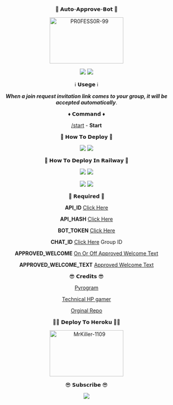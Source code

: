 <p align="center">
🤖 𝗔𝘂𝘁𝗼-𝗔𝗽𝗽𝗿𝗼𝘃𝗲-𝗕𝗼𝘁 🤖
</p>

<p align="center">
<a href="https://youtu.be/dAXspAB-xQU"><img src="https://telegra.ph/file/9582576b315e04a0a02a7.jpg" alt="PR0FESS0R-99" border="0" height="125" width="200" align="center" /></a>
</p>

<p align="center">
<img src="https://img.shields.io/github/stars/harshil8981/Auto-Approved-HP-Bot?style=social" />
<img src="https://img.shields.io/github/forks/harshil8981/Auto-Approved-HP-Bot?style=social" />
</p>

<p align="center">
ℹ️ 𝗨𝘀𝗲𝗴𝗲 ℹ️
</p>
<p align="center">
<i><b>When a join request invitation link comes to your group, it will be accepted automatically</b></i>.
</p>

<p align="center">
♦️ 𝗖𝗼𝗺𝗺𝗮𝗻𝗱 ♦️
</p>
<p align="center">
<a href="https://youtu.be/Af055Eozk9s">/start</a> - <b>Start</b>
</p>

<p align="center">
🤔 𝗛𝗼𝘄 𝗧𝗼 𝗗𝗲𝗽𝗹𝗼𝘆 🤔
</p>
<p align="center">
<a href="https://youtu.be/dAXspAB-xQU"><img src="https://img.shields.io/badge/How%20To%20Deploy-blue.svg?logo=Youtube"></a>
<a href="https://youtu.be/dAXspAB-xQU"><img src="https://img.shields.io/youtube/views/dAXspAB-xQU?style=social"></a>
</p>

<p align="center">
🤔 𝗛𝗼𝘄 𝗧𝗼 𝗗𝗲𝗽𝗹𝗼𝘆 𝗜𝗻 𝗥𝗮𝗶𝗹𝘄𝗮𝘆 🤔
</p>

<p align="center">
<a href="https://youtu.be/fRPK5ykcNjU"><img src="https://img.shields.io/badge/How%20To%20Deploy-blue.svg?logo=Youtube"></a>
<a href="https://youtu.be/fRPK5ykcNjU"><img src="https://img.shields.io/youtube/views/fRPK5ykcNjU?style=social"></a>
</p>
<p align="center">
<a href="https://youtu.be/D5EWDxOCdLI"><img src="https://img.shields.io/badge/How%20To%20Deploy-blue.svg?logo=Youtube"></a>
<a href="https://youtu.be/D5EWDxOCdLI"><img src="https://img.shields.io/youtube/views/D5EWDxOCdLI?style=social"></a>
</p>

<p align="center">
📍 𝗥𝗲𝗾𝘂𝗶𝗿𝗲𝗱 📍
</p>
<p align="center">
<b>API_ID</b> <a href="https://telegram.dog/Mytele_ORGbot">Click Here</a>
</p>
<p align="center">
<b>API_HASH</b> <a href="https://telegram.dog/Mytele_ORGbot">Click Here</a>
</p>
<p align="center">
<b>BOT_TOKEN</b> <a href="https://t.me/BotFather">Click Here</a>
</p>
<p align="center">
<b>CHAT_ID</b> <a href="https://telegram.dog/GroupHelp_8981_bot">Click Here</a> Group ID
</p>
<p align="center">
<b>APPROVED_WELCOME</b> <a href="https://youtube.com/channel/UCub3dicfx4_yFrZKSAqHCxA">On Or Off Approved Welcome Text</a>
</p>
<p align="center">
<b>APPROVED_WELCOME_TEXT</b> <a href="https://youtube.com/channel/UCub3dicfx4_yFrZKSAqHCxA">Approved Welcome Text</a>
</p>

<p align="center">
😎 𝗖𝗿𝗲𝗱𝗶𝘁𝘀 😎
</p>
<p align="center">
<a href="https://youtube.com/channel/UCub3dicfx4_yFrZKSAqHCxA">Pyrogram</a>
</p>
<p align="center">
<a href="https://youtube.com/channel/UCub3dicfx4_yFrZKSAqHCxA">Technical HP gamer</a>
</p>
<p align="center">
<a href="https://github.com/harshil8981/Auto-Approved-HP-Bot">Orginal Repo</a>
</p>



<p align="center">
🧑‍💻 𝗗𝗲𝗽𝗹𝗼𝘆 𝗧𝗼 𝗛𝗲𝗿𝗼𝗸𝘂 👨‍💻
</p>
<p align="center">
<a href="https://heroku.com/deploy?template=https://github.com/harshil8981/Auto-Approved-HP-Bot"><img src="https://github.com/harshil8981/Buttons/blob/harshil8981/heroku/herokudeploy-01.svg" alt="MrKiller-1109" border="0" height="125" width="200" align="center" /></a>
</p>

<p align="center">
😎 𝗦𝘂𝗯𝘀𝗰𝗿𝗶𝗯𝗲 😎
</p>
<p align="center">
<a href="https://youtube.com/channel/UCub3dicfx4_yFrZKSAqHCxA"> <img src="https://img.shields.io/youtube/channel/subscribers/UCub3dicfx4_yFrZKSAqHCxA?V?label=Subscribers&style=for-the-badge&color=red&labelColor=ce463"/> </a>
</p>


